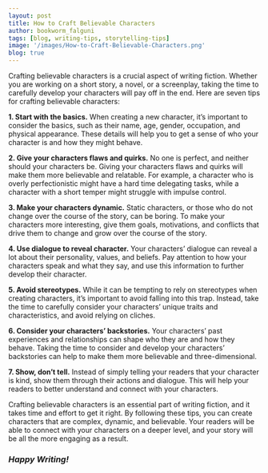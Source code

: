 ```yaml
---
layout: post
title: How to Craft Believable Characters
author: bookworm_falguni
tags: [blog, writing-tips, storytelling-tips]
image: '/images/How-to-Craft-Believable-Characters.png'
blog: true
---
```

Crafting believable characters is a crucial aspect of writing fiction. Whether you are working on a short story, a novel, or a screenplay, taking the time to carefully develop your characters will pay off in the end. Here are seven tips for crafting believable characters:

**1.	Start with the basics.** 
When creating a new character, it’s important to consider the basics, such as their name, age, gender, occupation, and physical appearance. These details will help you to get a sense of who your character is and how they might behave.

**2.	Give your characters flaws and quirks.**
No one is perfect, and neither should your characters be. Giving your characters flaws and quirks will make them more believable and relatable. For example, a character who is overly perfectionistic might have a hard time delegating tasks, while a character with a short temper might struggle with impulse control.

**3.	Make your characters dynamic.** 
Static characters, or those who do not change over the course of the story, can be boring. To make your characters more interesting, give them goals, motivations, and conflicts that drive them to change and grow over the course of the story.

**4.	Use dialogue to reveal character.** 
Your characters’ dialogue can reveal a lot about their personality, values, and beliefs. Pay attention to how your characters speak and what they say, and use this information to further develop their character.

**5.	Avoid stereotypes.**
While it can be tempting to rely on stereotypes when creating characters, it’s important to avoid falling into this trap. Instead, take the time to carefully consider your characters’ unique traits and characteristics, and avoid relying on cliches.

**6.	Consider your characters’ backstories.** 
Your characters’ past experiences and relationships can shape who they are and how they behave. Taking the time to consider and develop your characters’ backstories can help to make them more believable and three-dimensional.

**7.	Show, don’t tell.** 
Instead of simply telling your readers that your character is kind, show them through their actions and dialogue. This will help your readers to better understand and connect with your characters.

Crafting believable characters is an essential part of writing fiction, and it takes time and effort to get it right. By following these tips, you can create characters that are complex, dynamic, and believable. Your readers will be able to connect with your characters on a deeper level, and your story will be all the more engaging as a result.
 

### *Happy Writing!*

